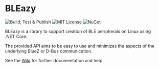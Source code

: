 # BLEazy

![Build, Test & Publish](https://github.com/Lukzy/BLEazy/workflows/Build,%20Test%20&%20Publish/badge.svg) [![MIT License](https://img.shields.io/badge/license-MIT-blue)](LICENSE) [![NuGet](https://img.shields.io/nuget/vpre/BLEazy)](https://www.nuget.org/packages/BLEazy/)

BLEazy is a library to support creation of BLE peripherals on Linux using .NET Core.

The provided API aims to be easy to use and minimizes the aspects of the underlying BlueZ or D-Bus communication.

See the [Wiki](https://github.com/Lukzy/BLEazy/wiki) for further documentation and help.
